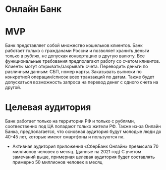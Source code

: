 # Онлайн Банк
# MVP
Банк представляет собой множество кошельков клиентов. Банк работает только с гражданами России и позволяет хранить деньги только в рублях, не допуская конвертацию в другую валюту. 
Все функциональные требования предполагают работу со счетом клиентов.
Клиенты могут открывать/закрывать счета. Переводить деньги по различным данным: СБП, номер карты. Заказывать выписки по конкретной операции/список всех транзакций по датам. Также будет допускаться возможность запроса на перевод денег с одного счета на другой.

# Целевая аудитория

Банк работает только на территории РФ и только с рублями, соотвественно под ЦА попадают только жители РФ.
Также из-за Онлайн Банка, предполагается, что основная аудитория будут молодые люди до 40-45 лет, которые имеют смартфоны и пользуются пк.
 - Активная аудитория приложения «СберБанк Онлайн» превысила 70 миллионов человек в месяц. (данные на 2021 год)
С учетом замечаний выше, примерная целевая аудитория будет составлять примерно 50 миллионов человек в месяц 

